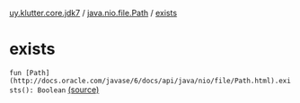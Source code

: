 [uy.klutter.core.jdk7](../index.md) / [java.nio.file.Path](index.md) / [exists](.)


# exists
`fun [Path](http://docs.oracle.com/javase/6/docs/api/java/nio/file/Path.html).exists(): Boolean` [(source)](https://github.com/kohesive/klutter/blob/master/core-jdk7/src/main/kotlin/uy/klutter/core/jdk7/Paths.kt#L7)


